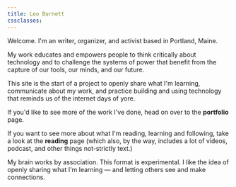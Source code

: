 ```yaml
---
title: Leo Burnett
cssclasses:
---
```


Welcome. I'm an writer, organizer, and activist based in Portland, Maine. 

My work educates and empowers people to think critically about technology and to challenge the systems of power that benefit from the capture of our tools, our minds, and our future.

This site is the start of a project to openly share what I'm learning, communicate about my work, and practice building and using technology that reminds us of the internet days of yore.

If you'd like to see more of the work I've done, head on over to the **portfolio** page. 

If you want to see more about what I'm reading, learning and following, take a look at the **reading** page (which also, by the way, includes a lot of videos, podcast, and other things not-strictly text.)

My brain works by association. This format is experimental. I like the idea of openly sharing what I'm learning — and letting others see and make connections.






